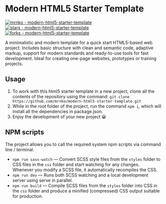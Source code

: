 # Modern HTML5 Starter Template

[![mrnko - modern-html5-starter-template](https://img.shields.io/static/v1?label=mrnko&message=modern-html5-starter-template&color=blue&logo=github)](https://github.com/mrnko/modern-html5-starter-template "Go to GitHub repo")
[![stars - modern-html5-starter-template](https://img.shields.io/github/stars/mrnko/modern-html5-starter-template?style=social)](https://github.com/mrnko/modern-html5-starter-template)
[![forks - modern-html5-starter-template](https://img.shields.io/github/forks/mrnko/modern-html5-starter-template?style=social)](https://github.com/mrnko/modern-html5-starter-template)

A minimalistic and modern template for a quick start HTML5-based web project. Includes basic structure with clean and semantic code, adaptive markup, support for modern standards and ready-to-use tools for fast development. Ideal for creating one-page websites, prototypes or training projects.

## Usage

1. To work with this html5 starter template in a new project, clone all the contents of the repository using the command: `git clone https://github.com/mrnko/modern-html5-starter-template.git`
2. While in the root folder of the project, run the command `npm i`, which will install all the dependencies in package.json.
3. Enjoy the development of your new project 😀

## NPM scripts

The project allows you to call the required system npm scripts via command line / terminal.

* `npm run sass-watch` — Convert SCSS style files from the `styles` folder to CSS files in the `css` folder and start watching for any changes. Whenever you modify a SCSS file, it automatically recompiles the CSS.
* `npm run dev` — Runs both SCSS watching and a local development server using serve in parallel.
* `npm run build` — Compile SCSS files from the `styles` folder into CSS in the `css` folder and produce a minified (compressed) CSS output suitable for production.
